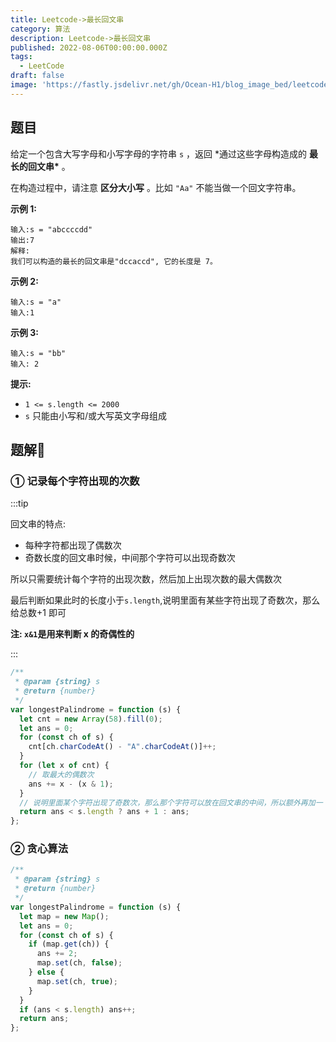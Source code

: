 ```yaml
---
title: Leetcode->最长回文串
category: 算法
description: Leetcode->最长回文串
published: 2022-08-06T00:00:00.000Z
tags:
  - LeetCode
draft: false
image: 'https://fastly.jsdelivr.net/gh/Ocean-H1/blog_image_bed/leetcode.png'
---
```


## 题目

给定一个包含大写字母和小写字母的字符串 `s` ，返回 \*通过这些字母构造成的 **最长的回文串\*** 。

在构造过程中，请注意 **区分大小写** 。比如 `"Aa"` 不能当做一个回文字符串。

**示例 1:**

```
输入:s = "abccccdd"
输出:7
解释:
我们可以构造的最长的回文串是"dccaccd", 它的长度是 7。
```

**示例 2:**

```
输入:s = "a"
输入:1
```

**示例 3:**

```
输入:s = "bb"
输入: 2
```

**提示:**

- `1 <= s.length <= 2000`
- `s` 只能由小写和/或大写英文字母组成

## 题解:key:

### ① 记录每个字符出现的次数

:::tip

回文串的特点:

- 每种字符都出现了偶数次
- 奇数长度的回文串时候，中间那个字符可以出现奇数次

所以只需要统计每个字符的出现次数，然后加上出现次数的最大偶数次

最后判断如果此时的长度小于`s.length`,说明里面有某些字符出现了奇数次，那么给总数+1 即可

**注: `x&1`是用来判断 x 的奇偶性的**

:::

```javascript
/**
 * @param {string} s
 * @return {number}
 */
var longestPalindrome = function (s) {
  let cnt = new Array(58).fill(0);
  let ans = 0;
  for (const ch of s) {
    cnt[ch.charCodeAt() - "A".charCodeAt()]++;
  }
  for (let x of cnt) {
    // 取最大的偶数次
    ans += x - (x & 1);
  }
  // 说明里面某个字符出现了奇数次，那么那个字符可以放在回文串的中间，所以额外再加一
  return ans < s.length ? ans + 1 : ans;
};
```

### ② 贪心算法

```javascript
/**
 * @param {string} s
 * @return {number}
 */
var longestPalindrome = function (s) {
  let map = new Map();
  let ans = 0;
  for (const ch of s) {
    if (map.get(ch)) {
      ans += 2;
      map.set(ch, false);
    } else {
      map.set(ch, true);
    }
  }
  if (ans < s.length) ans++;
  return ans;
};
```
